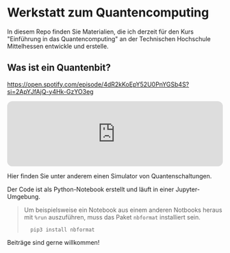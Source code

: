 # Werkstatt zum Quantencomputing

In diesem Repo finden Sie Materialien, die ich derzeit für den Kurs "Einführung in das Quantencomputing" an der Technischen Hochschule Mittelhessen entwickle und erstelle.

## Was ist ein Quantenbit?

https://open.spotify.com/episode/4dR2kKoEpY52U0PnYGSb4S?si=2ApYJfAjQ-y4Hk-GzYO3eg

<iframe style="border-radius:12px" src="https://open.spotify.com/embed/episode/4dR2kKoEpY52U0PnYGSb4S?utm_source=generator" width="100%" height="152" frameBorder="0" allowfullscreen="" allow="autoplay; clipboard-write; encrypted-media; fullscreen; picture-in-picture"></iframe>

Hier finden Sie unter anderem einen Simulator von Quantenschaltungen.


Der Code ist als Python-Notebook erstellt und läuft in einer Jupyter-Umgebung.

> Um beispielsweise ein Notebook aus einem anderen Notbooks heraus mit `%run` auszuführen, muss das Paket `nbformat` installiert sein.
>
>       pip3 install nbformat
>

Beiträge sind gerne willkommen!


